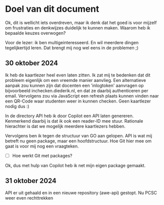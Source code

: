 # Doel van dit document

Ok, dit is wellicht iets overdreven, maar ik denk dat het goed is voor mijzelf om frustraties en denkwijzes duidelijk te kunnen maken.
Waarom heb ik bepaalde keuzes overwogen?

Voor de lezer: ik ben multigeinteresseerd. En wil meerdere dingen tegelijkertijd leren. Dat brengt mij nog wel eens in de problemen ;)

## 30 oktober 2024

Ik heb de kaartlezer heel even laten zitten. Ik zat mij te bedenken dat dit probleem eigenlijk om een vreemde manier aanvlieg. Een alternatieve aanpak zou kunnen zijn dat docenten een 'inlogtoken' aanvragen op bijvoorbeeld inchecken.diederik.nl, en dat ze daarbij authenticeren per email.
Vervolgens zou via JavaScript een refresh plaats kunnen vinden naar een QR-Code waar studenten weer in kunnen checken. Geen kaartlezer nodig dus :)

In de directory API heb ik door Copilot een API laten genereren. Kenmerkend daarbij is dat ik ook een reader-ID mee stuur. Rationale hierachter is dat we mogelijk meerdere kaartlezers hebben.

Vervolgens ben ik tegen de structuur van GO aan gelopen. API is wat mij betreft nu geen package, maar een hoofdstructuur. Hoe Git hier mee om gaat is voor mij nog een vraagteken.

-[ ] Hoe werkt Git met packages?

Ok, dus met hulp van Copilot heb ik net mijn eigen package gemaakt.

## 31 oktober 2024

API er uit gehaald en in een nieuwe repository (awe-api) gestopt. Nu PCSC weer even rechttrekken
